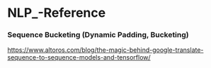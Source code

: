 # NLP_-Reference

### Sequence Bucketing (Dynamic Padding, Bucketing)
https://www.altoros.com/blog/the-magic-behind-google-translate-sequence-to-sequence-models-and-tensorflow/
